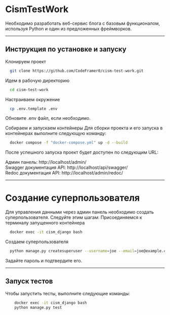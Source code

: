
# CismTestWork

Необходимо разработать веб-сервис блога с базовым функционалом, используя Python и один из предложенных фреймворков.
____

## Инструкция по установке и запуску

Клонируем проект

```bash
  git clone https://github.com/CodeFramer0/cism-test-work.git
```

Идем в рабочую директорию

```bash
  cd cism-test-work
```

Настраиваем окружение

```bash
  cp .env.template .env
```
Обновите .env файл, если необходимо.

Собираем и запускаем контейнеры
Для сборки проекта и его запуска в контейнерах выполните следующую команду:
```bash
  docker compose -f "docker-compose.yml" up -d --build 
```


После успешного запуска проект будет доступен по следующим URL:

Админ панель: http://localhost/admin/ <br>
Swagger документация API: http://localhost/api/swagger/<br>
Redoc документация API: http://localhost/admin/redoc/<br>
____
# Создание суперпользователя
Для управления данными через админ панель необходимо создать суперпользователя. Следуйте этим шагам:
 Присоединяемся к терминалу запущенного контейнера

```bash
  docker exec -it cism_django bash
```
 Создаем суперпользователя

```bash
  python manage.py createsuperuser --username=joe --email=joe@example.com
```
Задайте пароль и подтвердите его.

____
## Запуск тестов

Чтобы запустить тесты, выполните следующие команды:

```bash
    docker exec -it cism_django bash
    python manage.py test
```
 

